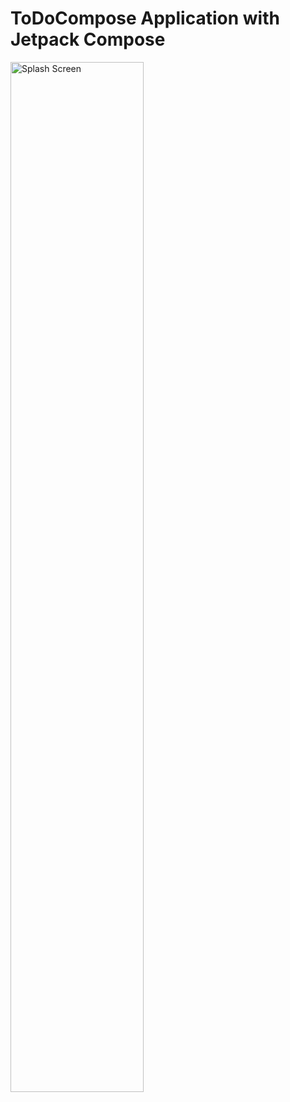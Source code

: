 # ToDoCompose Application with Jetpack Compose

<img src="https://i.imgur.com/1auB2d7.jpeg" height="65%" width="65%" alt="Splash Screen"/>
